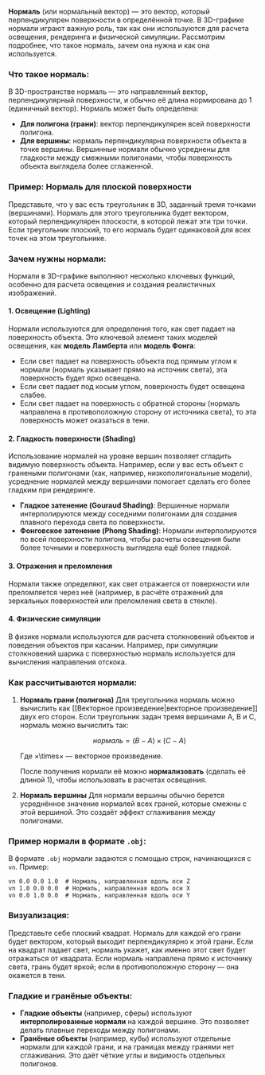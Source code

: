 **Нормаль** (или нормальный вектор) — это вектор, который перпендикулярен поверхности в определённой точке. В 3D-графике нормали играют важную роль, так как они используются для расчета освещения, рендеринга и физической симуляции. Рассмотрим подробнее, что такое нормаль, зачем она нужна и как она используется.

### Что такое нормаль:

В 3D-пространстве нормаль — это направленный вектор, перпендикулярный поверхности, и обычно её длина нормирована до 1 (единичный вектор). Нормаль может быть определена:

- **Для полигона (грани)**: вектор перпендикулярен всей поверхности полигона.
- **Для вершины**: нормаль перпендикулярна поверхности объекта в точке вершины. Вершинные нормали обычно усреднены для гладкости между смежными полигонами, чтобы поверхность объекта выглядела более сглаженной.

### Пример: Нормаль для плоской поверхности

Представьте, что у вас есть треугольник в 3D, заданный тремя точками (вершинами). Нормаль для этого треугольника будет вектором, который перпендикулярен плоскости, в которой лежат эти три точки. Если треугольник плоский, то его нормаль будет одинаковой для всех точек на этом треугольнике.

### Зачем нужны нормали:

Нормали в 3D-графике выполняют несколько ключевых функций, особенно для расчета освещения и создания реалистичных изображений.

#### 1. **Освещение (Lighting)**

Нормали используются для определения того, как свет падает на поверхность объекта. Это ключевой элемент таких моделей освещения, как **модель Ламберта** или **модель Фонга**:

- Если свет падает на поверхность объекта под прямым углом к нормали (нормаль указывает прямо на источник света), эта поверхность будет ярко освещена.
- Если свет падает под косым углом, поверхность будет освещена слабее.
- Если свет падает на поверхность с обратной стороны (нормаль направлена в противоположную сторону от источника света), то эта поверхность может оказаться в тени.

#### 2. **Гладкость поверхности (Shading)**

Использование нормалей на уровне вершин позволяет сгладить видимую поверхность объекта. Например, если у вас есть объект с гранеными полигонами (как, например, низкополигональные модели), усреднение нормалей между вершинами помогает сделать его более гладким при рендеринге.

- **Гладкое затенение (Gouraud Shading)**: Вершинные нормали интерполируются между соседними полигонами для создания плавного перехода света по поверхности.
- **Фонговское затенение (Phong Shading)**: Нормали интерполируются по всей поверхности полигона, чтобы расчеты освещения были более точными и поверхность выглядела ещё более гладкой.

#### 3. **Отражения и преломления**

Нормали также определяют, как свет отражается от поверхности или преломляется через неё (например, в расчёте отражений для зеркальных поверхностей или преломления света в стекле).

#### 4. **Физические симуляции**

В физике нормали используются для расчета столкновений объектов и поведения объектов при касании. Например, при симуляции столкновений шарика с поверхностью нормаль используется для вычисления направления отскока.

### Как рассчитываются нормали:

1. **Нормаль грани (полигона)** Для треугольника нормаль можно вычислить как [[Векторное произведение|векторное произведение]] двух его сторон. Если треугольник задан тремя вершинами A, B и C, нормаль можно вычислить так:
    
    $${нормаль} = (B - A) \times (C - A)$$
    
    Где ×\times× — векторное произведение.
    
    После получения нормали её можно **нормализовать** (сделать её длиной 1), чтобы использовать в расчетах освещения.
    
2. **Нормаль вершины** Для нормали вершины обычно берется усреднённое значение нормалей всех граней, которые смежны с этой вершиной. Это создаёт эффект сглаживания между полигонами.
    

### Пример нормали в формате `.obj`:

В формате `.obj` нормали задаются с помощью строк, начинающихся с `vn`. Пример:

```
vn 0.0 0.0 1.0  # Нормаль, направленная вдоль оси Z
vn 1.0 0.0 0.0  # Нормаль, направленная вдоль оси X
vn 0.0 1.0 0.0  # Нормаль, направленная вдоль оси Y
```

### Визуализация:

Представьте себе плоский квадрат. Нормаль для каждой его грани будет вектором, который выходит перпендикулярно к этой грани. Если на квадрат падает свет, нормаль укажет, как именно этот свет будет отражаться от квадрата. Если нормаль направлена прямо к источнику света, грань будет яркой; если в противоположную сторону — она окажется в тени.

### Гладкие и гранёные объекты:

- **Гладкие объекты** (например, сферы) используют **интерполированные нормали** на каждой вершине. Это позволяет делать плавные переходы между полигонами.
- **Гранёные объекты** (например, кубы) используют отдельные нормали для каждой грани, и на границах между гранями нет сглаживания. Это даёт чёткие углы и видимость отдельных полигонов.